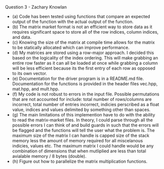 Question 3 - Zachary Knowlan

- (a) Code has been tested using functions that compare an expected output of the function with the actual output of the function.
- (b) The matrix market format is not an efficient way to store data as it requires significant space to store all of the row indices, column indices, and data.
- (c) Knowing the size of the matrix at compile time allows for the matrix to be statically allocated which can improve performance.
- (d) My matrices are stored using a row-major approach. I decided this based on the logicality of the index ordering. This will make grabbing an entire row faster as it can all be loaded at once while grabbing a column will be less efficient because its the first entry of each row as opposed to its own vector.
- (e) Documentation for the driver program is in a README.md file. Documentation for the functions is provided in the header files vec.hpp, mat.hpp, and mult.hpp.
- (f) My code is not robust to errors in the input file. Possible permutations that are not accounted for include: total number of rows/columns are incorrect, total number of entries incorrect, indicies perscribed as a float value, indices and values delimited by something other than spaces.
- (g) The main limitations of this implemention have to do with the ability to read the matrix-market files. In theory, I could parse through all the possible errors I can think of and build guards in such that the errors will be flagged and the functions will tell the user what the problem is. The maximum size of the matrix I can handle is capped size of the stack memory less the amount of memory required for all miscelanous indicies, values etc. The maximum matrix I could handle would be any combination of dimensions that when mutliplied are less than total avialable memory / 8 bytes (double).
- (h) Figure out how to parallelize the matrix multiplication functions.
